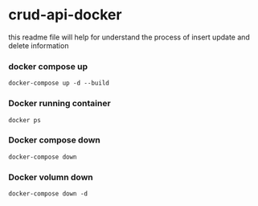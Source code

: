 # crud-api-docker
this readme file will help for understand the process of insert update and delete information

### docker compose up
```
docker-compose up -d --build
```

### Docker running container
```
docker ps
```

### Docker compose down
```
docker-compose down
```
### Docker volumn down
```
docker-compose down -d
```
